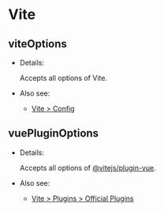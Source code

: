 # Vite

## viteOptions

- Details:

  Accepts all options of Vite.

- Also see:
  - [Vite > Config](https://vitejs.dev/config/)

## vuePluginOptions

- Details:

  Accepts all options of [@vitejs/plugin-vue](https://www.npmjs.com/package/@vitejs/plugin-vue).

- Also see:
  - [Vite > Plugins > Official Plugins](https://vitejs.dev/plugins/#vitejs-plugin-vue)
